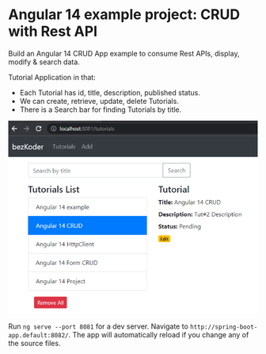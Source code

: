 # Angular 14 example project: CRUD with Rest API

Build an Angular 14 CRUD App example to consume Rest APIs, display, modify & search data.

Tutorial Application in that: 
- Each Tutorial has id, title, description, published status.
- We can create, retrieve, update, delete Tutorials.
- There is a Search bar for finding Tutorials by title.

![angular-14-crud-example](angular-14-crud-example.png)

Run `ng serve --port 8081` for a dev server. Navigate to `http://spring-boot-app.default:8082/`. The app will automatically reload if you change any of the source files.
